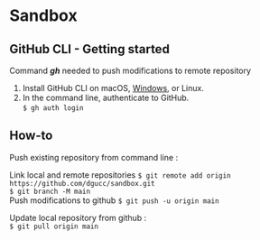 # Sandbox

## GitHub CLI - Getting started

Command ***gh*** needed to push modifications to remote repository
1. Install GitHub CLI on macOS, [Windows](https://github.com/cli/cli/releases/download/v2.11.3/gh_2.11.3_windows_amd64.msi), or Linux.  
2. In the command line, authenticate to GitHub.  
`$ gh auth login` 

## How-to 

Push existing repository from command line :  

Link local and remote repositories
`$ git remote add origin https://github.com/dgucc/sandbox.git`  
`$ git branch -M main`  
Push modifications to github
`$ git push -u origin main`

Update local repository from github :  
`$ git pull origin main`  
